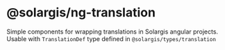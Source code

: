 # @solargis/ng-translation

Simple components for wrapping translations in Solargis angular projects.
Usable with `TranslationDef` type defined in `@solargis/types/translation`
